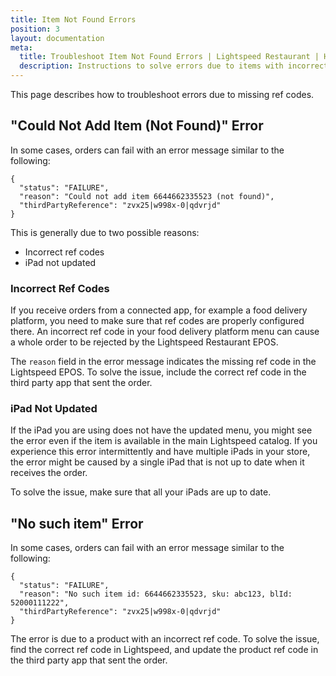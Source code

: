 ```yaml
---
title: Item Not Found Errors
position: 3
layout: documentation
meta:
  title: Troubleshoot Item Not Found Errors | Lightspeed Restaurant | HubRise
  description: Instructions to solve errors due to items with incorrect ref codes in the orders you receive from third party apps.
---
```


This page describes how to troubleshoot errors due to missing ref codes.

## "Could Not Add Item (Not Found)" Error

In some cases, orders can fail with an error message similar to the following:

```
{
  "status": "FAILURE",
  "reason": "Could not add item 6644662335523 (not found)",
  "thirdPartyReference": "zvx25|w998x-0|qdvrjd"
}
```

This is generally due to two possible reasons:

- Incorrect ref codes
- iPad not updated

### Incorrect Ref Codes

If you receive orders from a connected app, for example a food delivery platform, you need to make sure that ref codes are properly configured there. An incorrect ref code in your food delivery platform menu can cause a whole order to be rejected by the Lightspeed Restaurant EPOS.

The `reason` field in the error message indicates the missing ref code in the Lightspeed EPOS. To solve the issue, include the correct ref code in the third party app that sent the order.

### iPad Not Updated

If the iPad you are using does not have the updated menu, you might see the error even if the item is available in the main Lightspeed catalog.
If you experience this error intermittently and have multiple iPads in your store, the error might be caused by a single iPad that is not up to date when it receives the order. 

To solve the issue, make sure that all your iPads are up to date.

## "No such item" Error

In some cases, orders can fail with an error message similar to the following:

```
{
  "status": "FAILURE",
  "reason": "No such item id: 6644662335523, sku: abc123, blId: 52000111222",
  "thirdPartyReference": "zvx25|w998x-0|qdvrjd"
}
```

The error is due to a product with an incorrect ref code.
To solve the issue, find the correct ref code in Lightspeed, and update the product ref code in the third party app that sent the order.